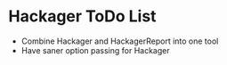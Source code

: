# Hackager ToDo List

* Combine Hackager and HackagerReport into one tool
* Have saner option passing for Hackager

